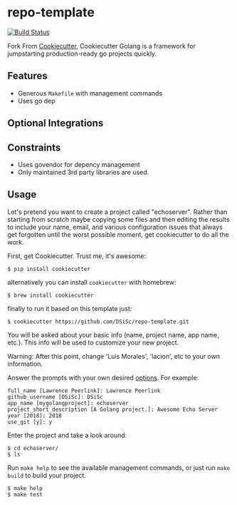 # repo-template

[![Build Status](https://circleci.com/gh/DSiSc/repo-template/tree/master.svg?style=shield)](https://circleci.com/gh/DSiSc/repo-template/tree/master)

Fork From [Cookiecutter](https://github.com/audreyr/cookiecutter), Cookiecutter Golang is a framework for jumpstarting production-ready go projects quickly.

## Features

- Generous `Makefile` with management commands
- Uses go dep

## Optional Integrations

## Constraints

- Uses govendor for depency management
- Only maintained 3rd party libraries are used.

## Usage

Let's pretend you want to create a project called "echoserver". Rather than starting from scratch maybe copying 
some files and then editing the results to include your name, email, and various configuration issues that always 
get forgotten until the worst possible moment, get cookiecutter to do all the work.

First, get Cookiecutter. Trust me, it's awesome:
```console
$ pip install cookiecutter
```

alternatively you can install `cookiecutter` with homebrew:
```console
$ brew install cookiecutter
```

finally to run it based on this template just:
```console
$ cookiecutter https://github.com/DSiSc/repo-template.git
```

You will be asked about your basic info (name, project name, app name, etc.). This info will be used to customize your new project.

Warning: After this point, change 'Luis Morales', 'lacion', etc to your own information.

Answer the prompts with your own desired [options](). For example:
```console
full_name [Lawrence Peerlink]: Lawrence Peerlink 
github_username [DSiSc]: DSiSc 
app_name [mygolangproject]: echoserver
project_short_description [A Golang project.]: Awesome Echo Server
year [2018]: 2018
use_git [y]: y
```

Enter the project and take a look around:
```console
$ cd echoserver/
$ ls
```

Run `make help` to see the available management commands, or just run `make build` to build your project.
```console
$ make help
$ make test 
```
